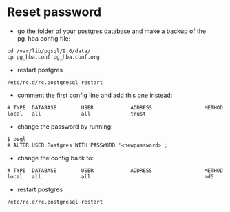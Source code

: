 # Reset password

- go the folder of your postgres database and make a backup of the pg_hba config file:
```
cd /var/lib/pgsql/9.6/data/
cp pg_hba.conf pg_hba.conf.org
```

- restart postgres
```
/etc/rc.d/rc.postgresql restart
```

- comment the first config line and add this one instead:
```
# TYPE  DATABASE        USER            ADDRESS                 METHOD
local  	all   			all   			trust
```

- change the password by running: 
```
$ psql
# ALTER USER Postgres WITH PASSWORD '<newpassword>';
```

- change the config back to: 
```
# TYPE  DATABASE        USER            ADDRESS                 METHOD
local   all             all                                     md5
```

- restart postgres
```
/etc/rc.d/rc.postgresql restart
```



